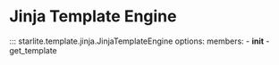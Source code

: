 # Jinja Template Engine

::: starlite.template.jinja.JinjaTemplateEngine
    options:
        members:
            - __init__
            - get_template
